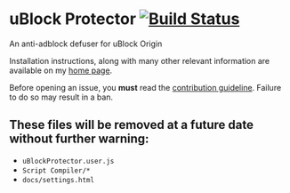# uBlock Protector [![Build Status](https://travis-ci.org/jspenguin2017/uBlockProtector.svg?branch=master)](https://travis-ci.org/jspenguin2017/uBlockProtector)

An anti-adblock defuser for uBlock Origin

Installation instructions, along with many other relevant information are available on my 
[home page](http://jspenguin2017.github.io/uBlockProtector/). 

Before opening an issue, you **must** read the 
[contribution guideline](https://github.com/jspenguin2017/uBlockProtector/blob/master/CONTRIBUTING.MD). 
Failure to do so may result in a ban. 

## These files will be removed at a future date without further warning: 

* `uBlockProtector.user.js`
* `Script Compiler/*`
* `docs/settings.html`

